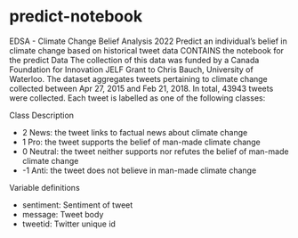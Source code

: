 # predict-notebook
EDSA - Climate Change Belief Analysis 2022
Predict an individual’s belief in climate change based on historical tweet data
CONTAINS the notebook for the predict
Data The collection of this data was funded by a Canada Foundation for Innovation JELF Grant to Chris Bauch, University of Waterloo. The dataset aggregates tweets pertaining to climate change collected between Apr 27, 2015 and Feb 21, 2018. In total, 43943 tweets were collected. Each tweet is labelled as one of the following classes:

Class Description
* 2 News: the tweet links to factual news about climate change
* 1 Pro: the tweet supports the belief of man-made climate change
* 0 Neutral: the tweet neither supports nor refutes the belief of man-made climate change
* -1 Anti: the tweet does not believe in man-made climate change

Variable definitions
- sentiment: Sentiment of tweet
- message: Tweet body
- tweetid: Twitter unique id
